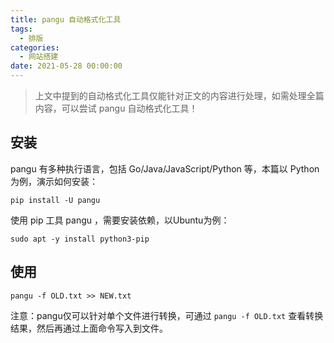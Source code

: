 ```yaml
---
title: pangu 自动格式化工具
tags:
  - 排版
categories:
  - 网站搭建
date: 2021-05-28 00:00:00
---
```


> 上文中提到的自动格式化工具仅能针对正文的内容进行处理，如需处理全篇内容，可以尝试 pangu 自动格式化工具！

<!-- more -->

## 安装

pangu 有多种执行语言，包括 Go/Java/JavaScript/Python 等，本篇以 Python 为例，演示如何安装：

```
pip install -U pangu
```

使用 pip 工具 pangu ，需要安装依赖，以Ubuntu为例：

```
sudo apt -y install python3-pip
```

## 使用

```
pangu -f OLD.txt >> NEW.txt
```

注意：pangu仅可以针对单个文件进行转换，可通过 `pangu -f OLD.txt` 查看转换结果，然后再通过上面命令写入到文件。
